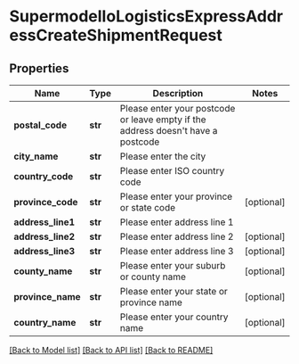 # SupermodelIoLogisticsExpressAddressCreateShipmentRequest

## Properties
Name | Type | Description | Notes
------------ | ------------- | ------------- | -------------
**postal_code** | **str** | Please enter your postcode or leave empty if the address doesn&#x27;t have a postcode | 
**city_name** | **str** | Please enter the city | 
**country_code** | **str** | Please enter ISO country code | 
**province_code** | **str** | Please enter your province or state code | [optional] 
**address_line1** | **str** | Please enter address line 1 | 
**address_line2** | **str** | Please enter address line 2 | [optional] 
**address_line3** | **str** | Please enter address line 3 | [optional] 
**county_name** | **str** | Please enter your suburb or county name | [optional] 
**province_name** | **str** | Please enter your state or province name | [optional] 
**country_name** | **str** | Please enter your country name | [optional] 

[[Back to Model list]](../README.md#documentation-for-models) [[Back to API list]](../README.md#documentation-for-api-endpoints) [[Back to README]](../README.md)

